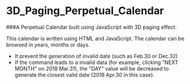# 3D_Paging_Perpetual_Calendar
###A Perpetual Calendar built using JavaScript with 3D paging effect.

This calendar is written using HTML and JavaScript. The calendar can be browsed in years, months or days. 

- It prevent the generation of invalid date (such as Feb.30 or Dec.32)
- If the command leads to a invalid data (for example, clicking "NEXT MONTH" on 2018 Mar.31), the "DAY" value will be decreased to generate the closest valid date (2018 Apr.30 in this case).